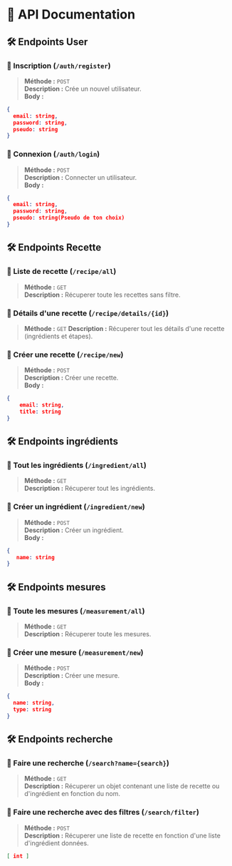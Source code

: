 # 📌 API Documentation

## 🛠️ Endpoints User

### 🔹 Inscription (`/auth/register`)
> **Méthode :** `POST`  
> **Description :** Crée un nouvel utilisateur.  
> **Body :**
```json
{
  email: string,
  password: string,
  pseudo: string
}
```
### 🔹 Connexion (`/auth/login`)
> **Méthode :** `POST`  
> **Description :** Connecter un utilisateur.  
> **Body :**
```json
{
  email: string,
  password: string,
  pseudo: string(Pseudo de ton choix)
}
```
## 🛠️ Endpoints Recette

### 🔹 Liste de recette (`/recipe/all`)
> **Méthode :** `GET`  
> **Description :** Récuperer toute les recettes sans filtre.  

### 🔹 Détails d'une recette (`/recipe/details/{id}`)

> **Méthode :** `GET`
> **Description :** Récuperer tout les détails d'une recette (ingrédients et étapes).

### 🔹 Créer une recette (`/recipe/new`)
> **Méthode :** `POST`  
> **Description :** Créer une recette.  
> **Body :**
```json
{ 
    email: string,
    title: string
}
```



## 🛠️ Endpoints ingrédients

### 🔹 Tout les ingrédients (`/ingredient/all`)
> **Méthode :** `GET`  
> **Description :** Récuperer tout les ingrédients.

### 🔹 Créer un ingrédient (`/ingredient/new`)
> **Méthode :** `POST`  
> **Description :** Créer un ingrédient.  
> **Body :**
```json
{
   name: string
}
```

## 🛠️ Endpoints mesures

### 🔹 Toute les mesures (`/measurement/all`)
> **Méthode :** `GET`  
> **Description :** Récuperer toute les mesures.

### 🔹 Créer une mesure (`/measurement/new`)
> **Méthode :** `POST`  
> **Description :** Créer une mesure.  
> **Body :**

```json
{
  name: string,
  type: string
}
```

## 🛠️ Endpoints recherche

### 🔹 Faire une recherche (`/search?name={search}`)
> **Méthode :** `GET`  
> **Description :** Récuperer un objet contenant une liste de recette ou d'ingrédient en fonction du nom.

### 🔹 Faire une recherche avec des filtres (`/search/filter`)
> **Méthode :** `POST`  
> **Description :** Récuperer une liste de recette en fonction d'une liste d'ingrédient données.

```json
[ int ]
```